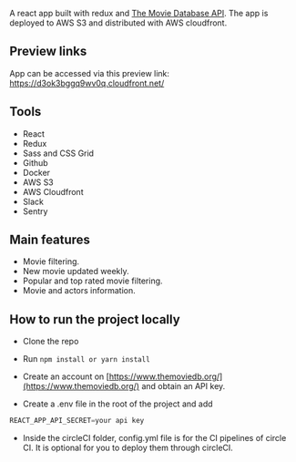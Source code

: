 A react app built with redux and [The Movie Database API](https://developers.themoviedb.org/3/getting-started/introduction). The app is deployed to AWS S3 and distributed with AWS cloudfront.

## Preview links
App can be accessed via this preview link: https://d3ok3bggq9wv0q.cloudfront.net/

## Tools

- React
- Redux
- Sass and CSS Grid
- Github
- Docker
- AWS S3
- AWS Cloudfront
- Slack
- Sentry

## Main features

- Movie filtering.
- New movie updated weekly.
- Popular and top rated movie filtering.
- Movie and actors information.

## How to run the project locally

- Clone the repo

- Run `npm install or yarn install`

- Create an account on [https://www.themoviedb.org/](https://www.themoviedb.org/) and obtain an API key.

- Create a .env file in the root of the project and add

```js
REACT_APP_API_SECRET=your api key
```

- Inside the circleCI folder, config.yml file is for the CI pipelines of circle CI. It is optional for you to deploy them through circleCI.

